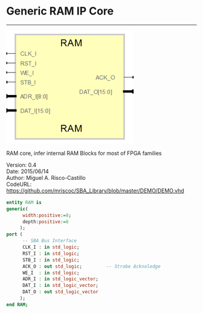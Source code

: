 # **Generic RAM IP Core**
- - - 
![](image.png)   

RAM core, infer internal RAM Blocks for most of FPGA families

Version: 0.4  
Date: 2015/06/14  
Author: Miguel A. Risco-Castillo  
CodeURL: https://github.com/mriscoc/SBA_Library/blob/master/DEMO/DEMO.vhd  

```vhdl
entity RAM is
generic(
      width:positive:=8;
      depth:positive:=8
     );
port (
      -- SBA Bus Interface
      CLK_I : in std_logic;
      RST_I : in std_logic;
      STB_I : in std_logic;
      ACK_O : out std_logic;         -- Strobe Acknoledge
      WE_I  : in std_logic;
      ADR_I : in std_logic_vector;
      DAT_I : in std_logic_vector;
      DAT_O : out std_logic_vector
     );
end RAM;
```
